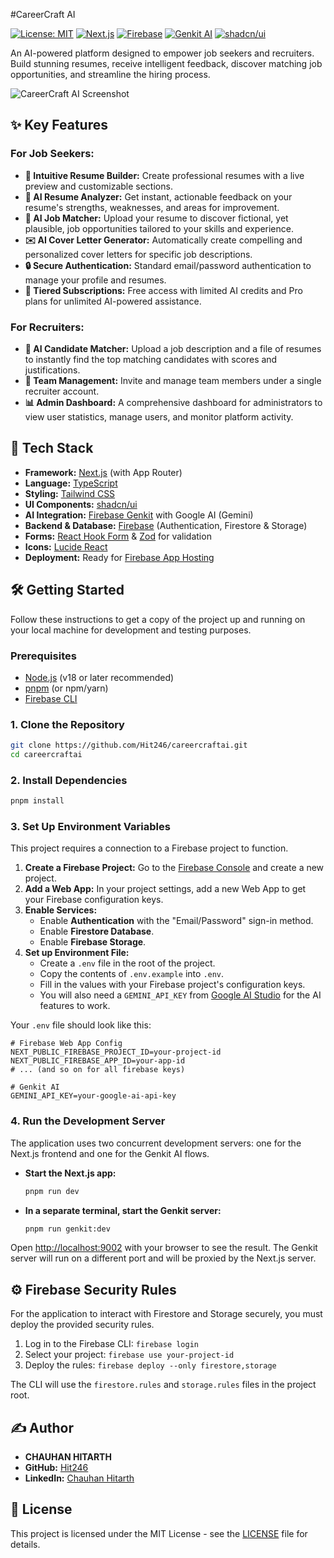 #CareerCraft AI

[![License: MIT](https://img.shields.io/badge/License-MIT-blue.svg)](https://opensource.org/licenses/MIT)
[![Next.js](https://img.shields.io/badge/Next.js-15.x-black?logo=next.js)](https://nextjs.org/)
[![Firebase](https://img.shields.io/badge/Firebase-SDK%20v11-orange?logo=firebase)](https://firebase.google.com/)
[![Genkit AI](https://img.shields.io/badge/Genkit-AI-green?logo=google-cloud)](https://firebase.google.com/docs/genkit)
[![shadcn/ui](https://img.shields.io/badge/shadcn/ui-black?logo=shadcn-ui&logoColor=white)](https://ui.shadcn.com/)

An AI-powered platform designed to empower job seekers and recruiters. Build stunning resumes, receive intelligent feedback, discover matching job opportunities, and streamline the hiring process.

![CareerCraft AI Screenshot](./user_image.png)

## ✨ Key Features

### For Job Seekers:
- **📄 Intuitive Resume Builder:** Create professional resumes with a live preview and customizable sections.
- **🤖 AI Resume Analyzer:** Get instant, actionable feedback on your resume's strengths, weaknesses, and areas for improvement.
- **🤝 AI Job Matcher:** Upload your resume to discover fictional, yet plausible, job opportunities tailored to your skills and experience.
- **✉️ AI Cover Letter Generator:** Automatically create compelling and personalized cover letters for specific job descriptions.
- **🔒 Secure Authentication:** Standard email/password authentication to manage your profile and resumes.
- **💎 Tiered Subscriptions:** Free access with limited AI credits and Pro plans for unlimited AI-powered assistance.

### For Recruiters:
- **🎯 AI Candidate Matcher:** Upload a job description and a file of resumes to instantly find the top matching candidates with scores and justifications.
- **👥 Team Management:** Invite and manage team members under a single recruiter account.
- **📊 Admin Dashboard:** A comprehensive dashboard for administrators to view user statistics, manage users, and monitor platform activity.

## 🚀 Tech Stack

- **Framework:** [Next.js](https://nextjs.org/) (with App Router)
- **Language:** [TypeScript](https://www.typescriptlang.org/)
- **Styling:** [Tailwind CSS](https://tailwindcss.com/)
- **UI Components:** [shadcn/ui](https://ui.shadcn.com/)
- **AI Integration:** [Firebase Genkit](https://firebase.google.com/docs/genkit) with Google AI (Gemini)
- **Backend & Database:** [Firebase](https://firebase.google.com/) (Authentication, Firestore & Storage)
- **Forms:** [React Hook Form](https://react-hook-form.com/) & [Zod](https://zod.dev/) for validation
- **Icons:** [Lucide React](https://lucide.dev/)
- **Deployment:** Ready for [Firebase App Hosting](https://firebase.google.com/docs/app-hosting)

## 🛠️ Getting Started

Follow these instructions to get a copy of the project up and running on your local machine for development and testing purposes.

### Prerequisites

- [Node.js](https://nodejs.org/) (v18 or later recommended)
- [pnpm](https://pnpm.io/) (or npm/yarn)
- [Firebase CLI](https://firebase.google.com/docs/cli)

### 1. Clone the Repository

```bash
git clone https://github.com/Hit246/careercraftai.git
cd careercraftai
```

### 2. Install Dependencies

```bash
pnpm install
```

### 3. Set Up Environment Variables

This project requires a connection to a Firebase project to function.

1.  **Create a Firebase Project:** Go to the [Firebase Console](https://console.firebase.google.com/) and create a new project.
2.  **Add a Web App:** In your project settings, add a new Web App to get your Firebase configuration keys.
3.  **Enable Services:**
    -   Enable **Authentication** with the "Email/Password" sign-in method.
    -   Enable **Firestore Database**.
    -   Enable **Firebase Storage**.
4.  **Set up Environment File:**
    -   Create a `.env` file in the root of the project.
    -   Copy the contents of `.env.example` into `.env`.
    -   Fill in the values with your Firebase project's configuration keys.
    -   You will also need a `GEMINI_API_KEY` from [Google AI Studio](https://aistudio.google.com/) for the AI features to work.

Your `.env` file should look like this:

```
# Firebase Web App Config
NEXT_PUBLIC_FIREBASE_PROJECT_ID=your-project-id
NEXT_PUBLIC_FIREBASE_APP_ID=your-app-id
# ... (and so on for all firebase keys)

# Genkit AI
GEMINI_API_KEY=your-google-ai-api-key
```

### 4. Run the Development Server

The application uses two concurrent development servers: one for the Next.js frontend and one for the Genkit AI flows.

- **Start the Next.js app:**
  ```bash
  pnpm run dev
  ```
- **In a separate terminal, start the Genkit server:**
  ```bash
  pnpm run genkit:dev
  ```

Open [http://localhost:9002](http://localhost:9002) with your browser to see the result. The Genkit server will run on a different port and will be proxied by the Next.js server.

## ⚙️ Firebase Security Rules

For the application to interact with Firestore and Storage securely, you must deploy the provided security rules.

1.  Log in to the Firebase CLI: `firebase login`
2.  Select your project: `firebase use your-project-id`
3.  Deploy the rules: `firebase deploy --only firestore,storage`

The CLI will use the `firestore.rules` and `storage.rules` files in the project root.

## ✍️ Author

- **CHAUHAN HITARTH**
- **GitHub:** [Hit246](https://github.com/Hit246)
- **LinkedIn:** [Chauhan Hitarth](https://www.linkedin.com/in/chauhan-hitarth/)

## 📄 License

This project is licensed under the MIT License - see the [LICENSE](LICENSE) file for details.
